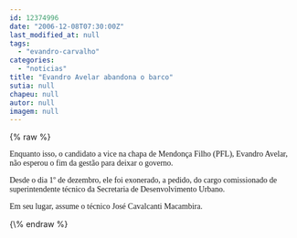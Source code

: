```yaml
---
id: 12374996
date: "2006-12-08T07:30:00Z"
last_modified_at: null
tags:
  - "evandro-carvalho"
categories:
  - "noticias"
title: "Evandro Avelar abandona o barco"
sutia: null
chapeu: null
autor: null
imagem: null
---
```

{\% raw %}
<p><P><FONT face=Verdana>Enquanto isso, o candidato a vice na chapa de Mendonça Filho (PFL), Evandro Avelar, não esperou o fim da gestão para deixar o governo.</FONT></P></p>
<p><P><FONT face=Verdana>Desde o dia 1º de dezembro, ele foi exonerado, a pedido, do cargo comissionado de superintendente técnico da Secretaria de Desenvolvimento Urbano. </FONT></P></p>
<p><P><FONT face=Verdana>Em seu lugar, assume o técnico José Cavalcanti Macambira.</FONT></P> </p>
{\% endraw %}
